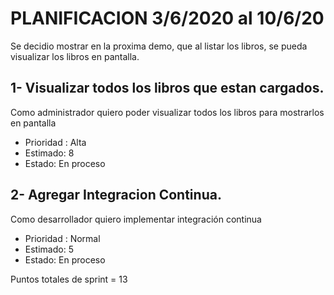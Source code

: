 

# PLANIFICACION 3/6/2020 al 10/6/20

Se decidio mostrar en la proxima demo, que al listar los libros, se pueda visualizar los libros en pantalla.

## 1- Visualizar todos los libros que estan cargados.

Como administrador
quiero poder visualizar todos los libros
para mostrarlos en pantalla

- Prioridad : Alta
- Estimado: 8
- Estado: En proceso



## 2- Agregar Integracion Continua.

Como desarrollador quiero implementar integración continua

- Prioridad : Normal
- Estimado: 5
- Estado: En proceso

Puntos totales de sprint = 13
